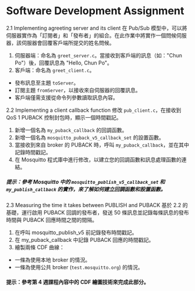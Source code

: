 # Software Development Assignment
2.1 Implementing agreeting server and its client
在 Pub/Sub 模型中，可以將伺服器實作為「訂閱者」和「發布者」的組合。在此作業中將實作一個問候伺服器，該伺服器會回覆客戶端所提交的姓名問候。

1. 伺服器端：命名為 `greet_server.c`。當接收到客戶端的訊息（如："Chun Po"）後，回覆訊息為 "Hello, Chun Po"。
2. 客戶端：命名為 `greet_client.c`。
- 發布訊息至主題 `toServer`。
- 訂閱主題 `fromServer`，以接收來自伺服器的回覆訊息。
- 客戶端僅需支援從命令列參數讀取訊息內容。

2.2 Implementing a client callback function
修改 `pub_client.c`，在接收到 QoS 1 PUBACK 控制封包時，顯示一個時間戳記。

1. 新增一個名為 `my_puback_callback` 的回調函數。
2. 新增一個名為 `mosquitto_puback_v5_callback_set` 的設置函數。
3. 當接收到來自 broker 的 PUBACK 時，呼叫 `my_puback_callback`，並在其中記錄時間戳記。
4. 在 Mosquitto 程式庫中進行修改，以建立您的回調函數和訊息處理函數的連結。
##### 提示：參考 Mosquitto 中的 `mosquitto_publish_v5_callback_set` 和 `my_publish_callback` 的實作，來了解如何建立回調函數和設置函數。

2.3 Measuring the time it takes between PUBLISH and PUBACK 
基於 2.2 的基礎，運行啟用 PUBACK 回調的發布者，發送 50 條訊息並記錄每條訊息的發布時間與 PUBACK 回應時間之間的間隔。

1. 在呼叫 mosquitto_publish_v5 前記錄發布時間戳記。
2. 在 my_puback_callback 中記錄 PUBACK 回應的時間戳記。
3. 繪製兩條 CDF 曲線：
- 一條為使用本地 broker 的情況。
- 一條為使用公共 broker (`test.mosquitto.org`) 的情況。

#### 提示：參考第 4 週課程內容中的 CDF 繪圖技術來完成此部分。
